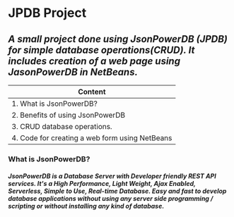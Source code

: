 # JPDB Project
## *A small project done using JsonPowerDB (JPDB) for simple database operations(CRUD). It includes creation of a web page using JasonPowerDB in NetBeans.*
|               Content                          | 
| ---------------------------------------------- |
| 1. What is JsonPowerDB?                        | 
| 2. Benefits of using JsonPowerDB               |
| 3. CRUD database operations.                   |
| 4. Code for creating a web form using NetBeans |
### What is JsonPowerDB?
##### JsonPowerDB is a Database Server with Developer friendly REST API services. It's a High Performance, Light Weight, Ajax Enabled, Serverless, Simple to Use, Real-time Database. Easy and fast to develop database applications without using any server side programming / scripting or without installing any kind of database.
